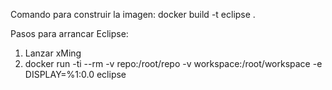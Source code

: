 Comando para construir la imagen:
docker build -t eclipse .

Pasos para arrancar Eclipse:
1) Lanzar xMing
2) docker run -ti --rm -v repo:/root/repo -v workspace:/root/workspace -e DISPLAY=%1:0.0 eclipse